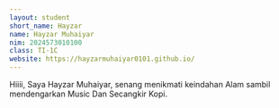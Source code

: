```yaml
---
layout: student
short_name: Hayzar
name: Hayzar Muhaiyar
nim: 2024573010100
class: TI-1C
website: https://hayzarmuhaiyar0101.github.io/
---
```

Hiiii, Saya Hayzar Muhaiyar, senang menikmati keindahan Alam sambil mendengarkan Music Dan Secangkir Kopi.
